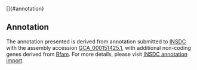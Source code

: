 []{#annotation}

Annotation
----------

The annotation presented is derived from annotation submitted to
[INSDC](http://www.insdc.org) with the assembly accession
[GCA\_000151425.1](http://www.ebi.ac.uk/ena/data/view/GCA_000151425.1),
with additional non-coding genes derived from
[Rfam](http://rfam.xfam.org/). For more details, please visit [INSDC
annotation
import](http://ensemblgenomes.org/info/data/insdc_annotation).
